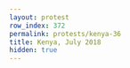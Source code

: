 ```yaml
---
layout: protest
row_index: 372
permalink: protests/kenya-36
title: Kenya, July 2018
hidden: true
---
```

